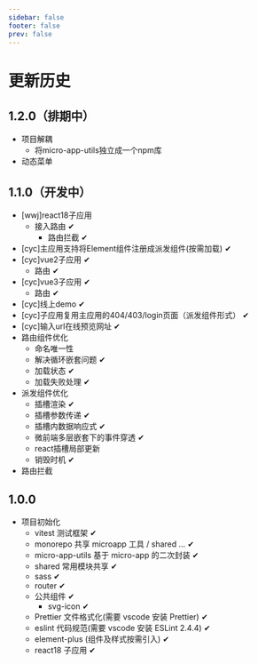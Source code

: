 ```yaml
---
sidebar: false
footer: false
prev: false
---
```


# 更新历史

## 1.2.0（排期中）
- 项目解耦
  - 将micro-app-utils独立成一个npm库
- 动态菜单

## 1.1.0（开发中）
- [wwj]react18子应用
  - 接入路由 ✔
    - 路由拦截 ✔
- [cyc]主应用支持将Element组件注册成派发组件(按需加载) ✔
- [cyc]vue2子应用 ✔
  - 路由 ✔
- [cyc]vue3子应用 ✔
  - 路由 ✔
- [cyc]线上demo ✔
- [cyc]子应用复用主应用的404/403/login页面（派发组件形式） ✔
- [cyc]输入url在线预览网址 ✔
- 路由组件优化
  - 命名唯一性
  - 解决循环嵌套问题 ✔
  - 加载状态 ✔
  - 加载失败处理 ✔
- 派发组件优化
  - 插槽渲染 ✔
  - 插槽参数传递 ✔
  - 插槽内数据响应式 ✔
  - 微前端多层嵌套下的事件穿透 ✔
  - react插槽局部更新
  - 销毁时机 ✔
- 路由拦截

## 1.0.0
- 项目初始化
  - vitest 测试框架 ✔
  - monorepo 共享 microapp 工具 / shared ... ✔
  - micro-app-utils 基于 micro-app 的二次封装 ✔
  - shared 常用模块共享 ✔
  - sass ✔
  - router ✔
  - 公共组件 ✔
    - svg-icon ✔
  - Prettier 文件格式化(需要 vscode 安装 Prettier) ✔
  - eslint 代码规范(需要 vscode 安装 ESLint 2.4.4) ✔
  - element-plus (组件及样式按需引入) ✔
  - react18 子应用 ✔
